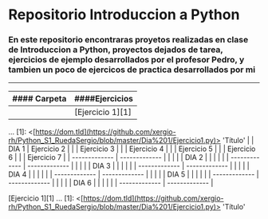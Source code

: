 # Repositorio Introduccion a Python
### En este repositorio encontraras proyetos realizadas en clase de Introduccion a Python, proyectos dejados de tarea, ejercicios de ejemplo desarrollados por el profesor Pedro, y tambien un poco de ejercicos de practica desarrollados por mi
***

|#### Carpeta   |####Ejercicios |
| ------------- | ------------- |
|               | [Ejercicio 1][1]
...
[1]: <[https://dom.tld](https://github.com/xergio-rh/Python_S1_RuedaSergio/blob/master/Dia%201/Ejercicio1.py)> 'Título'   |
|    DIA 1      | Ejercicio 2   |
|               | Ejercicio 3   |
|               | Ejercicio 4   |
|               | Ejercicio 5   |
|               | Ejercicio 6   |
|               | Ejercicio 7   |
| ------------- | ------------- |
|               |               |
|    DIA 2      |               |
|               |               |
| ------------- | ------------- |
|               |               |
|    DIA 3      |               |
|               |               |
| ------------- | ------------- |
|               |               |
|    DIA 4      |               |
|               |               |
| ------------- | ------------- |
|               |               |
|    DIA 5      |               |
|               |               |
| ------------- | ------------- |
|               |               |
|    DIA 6      |               |
|               |               |
| ------------- | ------------- |

[Ejercicio 1][1]
...
[1]: <[https://dom.tld](https://github.com/xergio-rh/Python_S1_RuedaSergio/blob/master/Dia%201/Ejercicio1.py)> 'Título'
